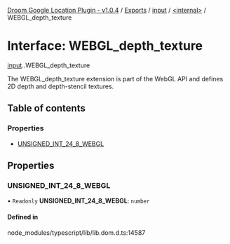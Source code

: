 [Droom Google Location Plugin - v1.0.4](../README.md) / [Exports](../modules.md) / [input](../modules/input.md) / [<internal\>](../modules/input._internal_.md) / WEBGL\_depth\_texture

# Interface: WEBGL\_depth\_texture

[input](../modules/input.md).[<internal>](../modules/input._internal_.md).WEBGL_depth_texture

The WEBGL_depth_texture extension is part of the WebGL API and defines 2D depth and depth-stencil textures.

## Table of contents

### Properties

- [UNSIGNED\_INT\_24\_8\_WEBGL](input._internal_.WEBGL_depth_texture.md#unsigned_int_24_8_webgl)

## Properties

### UNSIGNED\_INT\_24\_8\_WEBGL

• `Readonly` **UNSIGNED\_INT\_24\_8\_WEBGL**: `number`

#### Defined in

node_modules/typescript/lib/lib.dom.d.ts:14587
